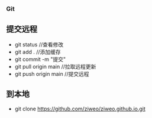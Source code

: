 ### Git
## 提交远程
* git status //查看修改
* git add . //添加缓存
* git commit -m "提交" 
* git pull origin main //拉取远程更新
* git push origin main //提交远程
 
## 到本地
* git clone https://github.com/ziweo/ziweo.github.io.git 
